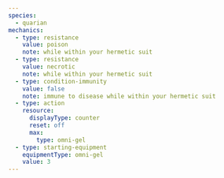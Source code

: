 ```yaml
---
species:
  - quarian
mechanics:
  - type: resistance
    value: poison
    note: while within your hermetic suit
  - type: resistance
    value: necrotic
    note: while within your hermetic suit
  - type: condition-immunity
    value: false
    note: immune to disease while within your hermetic suit
  - type: action
    resource:
      displayType: counter
      reset: off
      max:
        type: omni-gel
  - type: starting-equipment
    equipmentType: omni-gel
    value: 3
---
```

